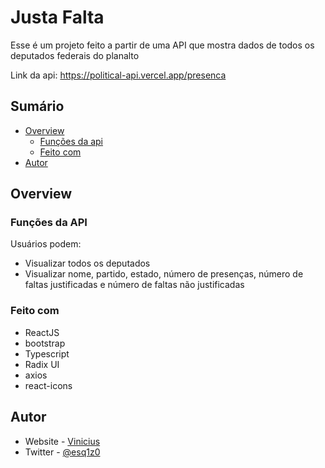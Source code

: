 # Justa Falta
Esse é um projeto feito a partir de uma API que mostra dados de todos os deputados federais do planalto

Link da api: https://political-api.vercel.app/presenca

## Sumário

- [Overview](#overview)
  - [Funções da api](#funções-da-API)
  - [Feito com](#feito-com)
- [Autor](#autor)


## Overview

### Funções da API

Usuários podem:

- Visualizar todos os deputados
- Visualizar nome, partido, estado, número de presenças, número de faltas justificadas e número de faltas não justificadas


### Feito com

- ReactJS
- bootstrap
- Typescript
- Radix UI
- axios
- react-icons


## Autor

- Website - [Vinicius](https://ut0p1c.github.io)
- Twitter - [@esq1z0](https://www.twitter.com/esq1z0)
